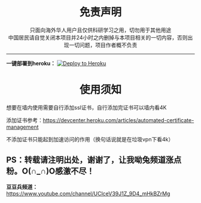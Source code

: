 <h1 align="center"> 免责声明 </h1>

<p align="center">
只面向海外华人用户且仅供科研学习之用，切勿用于其他用途
<br>
中国居民请自觉关闭本项目并24小时之内删掉与本项目相关的一切内容，否则出现一切问题，项目作者概不负责
</p>


---------------------------------------------------------------------------------------------------------


**一键部署到heroku：**  [![Deploy to Heroku](https://www.herokucdn.com/deploy/button.png)](https://heroku.com/deploy)


<h1 align="center"> 使用须知 </h1>

想要在墙内使用需要自行添加ssl证书，自行添加完证书可以墙内看4K

添加证书参考：https://devcenter.heroku.com/articles/automated-certificate-management

不添加证书只能起到加速访问的作用（换句话说就是在垃圾vpn下看4k）

PS：转载请注明出处，谢谢了，让我呦兔频道涨点粉。O(∩_∩)O感激不尽！
---------------------------------------------------------------------------------------------------------
**豆豆兵频道：**  https://www.youtube.com/channel/UClceV39J1Z_9D4_mHkBZrMg

